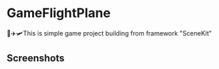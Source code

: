 # GameFlightPlane
🚀✈️🛩This is simple game project building from framework "SceneKit"

## Screenshots
![]()
![]()
![]()
